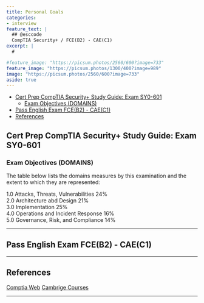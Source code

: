 ```yaml
---
title: Personal Goals
categories:
- interview
feature_text: |
  ## @esccode
  CompTIA Security+ / FCE(B2) - CAE(C1)
excerpt: |
  # 

#feature_image: "https://picsum.photos/2560/600?image=733"
feature_image: "https://picsum.photos/1300/400?image=989"
image: "https://picsum.photos/2560/600?image=733"
aside: true
---
```


- [Cert Prep CompTIA Security+ Study Guide: Exam SY0-601](#cert-prep-comptia-security-study-guide-exam-sy0-601)
  - [Exam Objectives (DOMAINS)](#exam-objectives-domains)
- [Pass English Exam FCE(B2) - CAE(C1)](#pass-english-exam-fceb2---caec1)
- [References](#references)

## Cert Prep CompTIA Security+ Study Guide: Exam SY0-601

### Exam Objectives (DOMAINS)

The table below lists the domains measures by this examination and the extent to which they are represented:  

1.0 Attacks, Threats, Vulnerabilities 24%  
2.0 Architecture abd Design 21%  
3.0 Implementation 25%  
4.0 Operations and Incident Response 16%  
5.0 Governance, Risk, and Compliance 14%  

---

## Pass English Exam FCE(B2) - CAE(C1)

---

## References

[Comptia Web](https://www.comptia.org/certifications/security)
[Cambrige Courses](https://cambridge.pl/cennik/)

---
